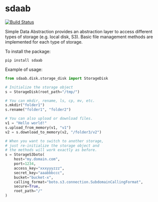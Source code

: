 # sdaab

[![Build Status](https://travis-ci.org/ngshya/sdaab.svg?branch=master)](https://travis-ci.org/ngshya/sdaab)

Simple Data Abstraction provides an abstraction layer to access different types of storage (e.g. local disk, S3).
Basic file management methods are implemented for each type of storage. 


To install the package:
~~~~
pip install sdaab
~~~~

Example of usage:
~~~~Python
from sdaab.disk.storage_disk import StorageDisk

# Initialize the storage object
s = StorageDisk(root_path="/tmp/")

# You can mkdir, rename, ls, cp, mv, etc.
s.mkdir("folder1")
s.rename("folder1", "folder2")

# You can also upload or download files.
v1 = "Hello world!"
s.upload_from_memory(v1, "v1")
v2 = s.download_to_memory(v2, "/folder3/v2")

# When you want to switch to another storage, 
# just re-initialize the storage object and 
# the methods will work exactly as before. 
s = StorageS3boto(
    host="my.domain.com",
    port=1234,
    access_key="xxxyyyzzz",
    secret_key="aaabbbccc", 
    bucket="bucket-x",
    calling_format="boto.s3.connection.SubdomainCallingFormat",
    secure=True,
    root_path="/"
)
~~~~

